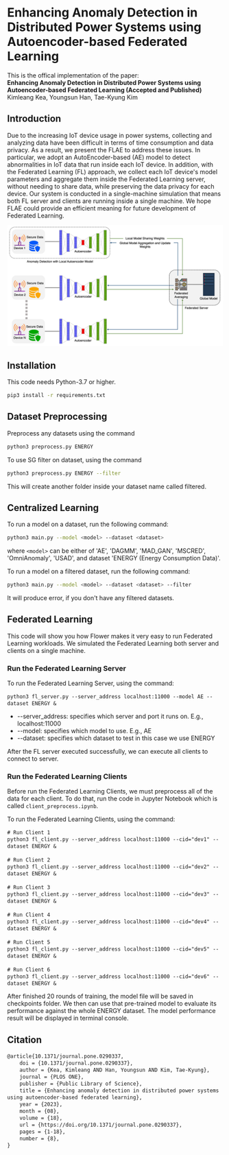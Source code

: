 # Enhancing Anomaly Detection in Distributed Power Systems using Autoencoder-based Federated Learning

This is the offical implementation of the paper: \
**Enhancing Anomaly Detection in Distributed Power Systems using Autoencoder-based Federated Learning (Accepted and Published)** \
Kimleang Kea, Youngsun Han, Tae-Kyung Kim

## Introduction
Due to the increasing IoT device usage in power systems, collecting and analyzing data have been difficult in terms of time consumption and data privacy. As a result, we present the FLAE to address these issues. In particular, we adopt an AutoEncoder-based (AE) model to detect abnormalities in IoT data that run inside each IoT device. In addition, with the Federated Learning (FL) approach, we collect each IoT device's model parameters and aggregate them inside the Federated Learning server, without needing to share data, while preserving the data privacy for each device. Our system is conducted in a single-machine simulation that means both FL server and clients are running inside a single machine. We hope FLAE could provide an efficient meaning for future development of Federated Learning.

<div align="center">
 <img src="docs/fl_arch.png" width="600px">
</div>

## Installation
This code needs Python-3.7 or higher.
```bash
pip3 install -r requirements.txt
```

## Dataset Preprocessing
Preprocess any datasets using the command
```bash
python3 preprocess.py ENERGY
```

To use SG filter on dataset, using the command
```bash
python3 preprocess.py ENERGY --filter
```
This will create another folder inside your dataset name called filtered.

## Centralized Learning
To run a model on a dataset, run the following command:
```bash
python3 main.py --model <model> --dataset <dataset>
```
where `<model>` can be either of 'AE', 'DAGMM', 'MAD_GAN', 'MSCRED', 'OmniAnomaly', 'USAD', and dataset 'ENERGY (Energy Consumption Data)'.

To run a model on a filtered dataset, run the following command:
```bash
python3 main.py --model <model> --dataset <dataset> --filter
```
It will produce error, if you don't have any filtered datasets.


## Federated Learning

This code will show you how Flower makes it very easy to run Federated Learning workloads.
We simulated the Federated Learning both server and clients on a single machine.

### Run the Federated Learning Server

To run the Federated Learning Server, using the command:
```
python3 fl_server.py --server_address localhost:11000 --model AE --dataset ENERGY &
```
- --server_address: specifies which server and port it runs on. E.g., localhost:11000
- --model: specifies which model to use. E.g., AE
- --dataset: specifies which dataset to test in this case we use ENERGY

After the FL server executed successfully, we can execute all clients to connect to server.

### Run the Federated Learning Clients

Before run the Federated Learning Clients, we must preprocess all of the data for each client. To do that, run the code in Jupyter Notebook which is called `client_preprocess.ipynb`.

To run the Federated Learning Clients, using the command:
```
# Run Client 1
python3 fl_client.py --server_address localhost:11000 --cid="dev1" --dataset ENERGY &

# Run Client 2
python3 fl_client.py --server_address localhost:11000 --cid="dev2" --dataset ENERGY &

# Run Client 3
python3 fl_client.py --server_address localhost:11000 --cid="dev3" --dataset ENERGY &

# Run Client 4
python3 fl_client.py --server_address localhost:11000 --cid="dev4" --dataset ENERGY &

# Run Client 5
python3 fl_client.py --server_address localhost:11000 --cid="dev5" --dataset ENERGY &

# Run Client 6
python3 fl_client.py --server_address localhost:11000 --cid="dev6" --dataset ENERGY &
```

After finished 20 rounds of training, the model file will be saved in checkpoints folder. We then can use that pre-trained model to evaluate its performance against the whole ENERGY dataset. The model performance result will be displayed in terminal console.

## Citation
```
@article{10.1371/journal.pone.0290337,
    doi = {10.1371/journal.pone.0290337},
    author = {Kea, Kimleang AND Han, Youngsun AND Kim, Tae-Kyung},
    journal = {PLOS ONE},
    publisher = {Public Library of Science},
    title = {Enhancing anomaly detection in distributed power systems using autoencoder-based federated learning},
    year = {2023},
    month = {08},
    volume = {18},
    url = {https://doi.org/10.1371/journal.pone.0290337},
    pages = {1-18},
    number = {8},
}
```
